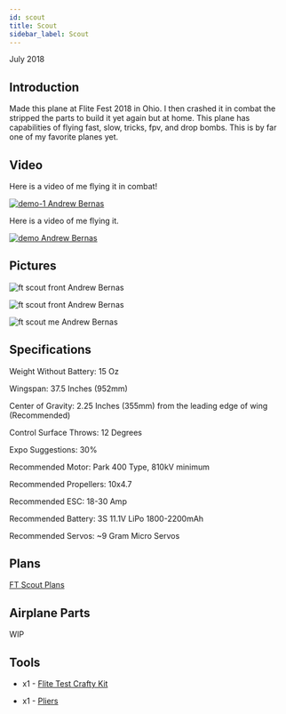 ```yaml
---
id: scout
title: Scout
sidebar_label: Scout
---
```


July 2018

## Introduction

Made this plane at Flite Fest 2018 in Ohio. I then crashed it in combat the stripped the parts to build it yet again but at home. This plane has capabilities of flying fast, slow, tricks, fpv, and drop bombs. This is by far one of my favorite planes yet. 

## Video

Here is a video of me flying it in combat!

[![demo-1 Andrew Bernas](assets/rc-airplanes/scout/demo-1.jpg)](https://www.youtube.com/watch?v=GHQCRJQBI8o)

Here is a video of me flying it.

[![demo Andrew Bernas](assets/rc-airplanes/scout/demo.jpg)](https://www.youtube.com/watch?v=DLmC0bXiDLM)

## Pictures

![ft scout front Andrew Bernas](assets/rc-airplanes/scout/scout-1.jpg)

![ft scout front Andrew Bernas](assets/rc-airplanes/scout/scout-2.jpg)

![ft scout me Andrew Bernas](assets/rc-airplanes/scout/scout-3.jpg)


## Specifications

Weight Without Battery: 15 Oz

Wingspan: 37.5 Inches (952mm)  

Center of Gravity: 2.25 Inches (355mm) from the leading edge of wing (Recommended)  

Control Surface Throws: 12 Degrees  

Expo Suggestions: 30%

Recommended Motor: Park 400 Type, 810kV minimum

Recommended Propellers: 10x4.7

Recommended ESC: 18-30 Amp

Recommended Battery: 3S 11.1V LiPo 1800-2200mAh

Recommended Servos: ~9 Gram Micro Servos

## Plans

[FT Scout Plans](assets/rc-airplanes/scout/plans.pdf)

## Airplane Parts

WIP

## Tools

* x1 - [Flite Test Crafty Kit](https://store.flitetest.com/flite-test-crafty-kit-flt-5010/p791877)

* x1 - [Pliers](https://www.amazon.com/Tools-VISE-GRIP-Pliers-6-Inch-2078216/dp/B000A0OW2M?ref_=Oct_BSellerC_553314_1&pf_rd_p=192c0672-a4fc-5e22-b935-349dd71711e1&pf_rd_s=merchandised-search-6&pf_rd_t=101&pf_rd_i=553314&pf_rd_m=ATVPDKIKX0DER&pf_rd_r=2M4HQBG3AXGM6CT25QDS&pf_rd_r=2M4HQBG3AXGM6CT25QDS&pf_rd_p=192c0672-a4fc-5e22-b935-349dd71711e1)